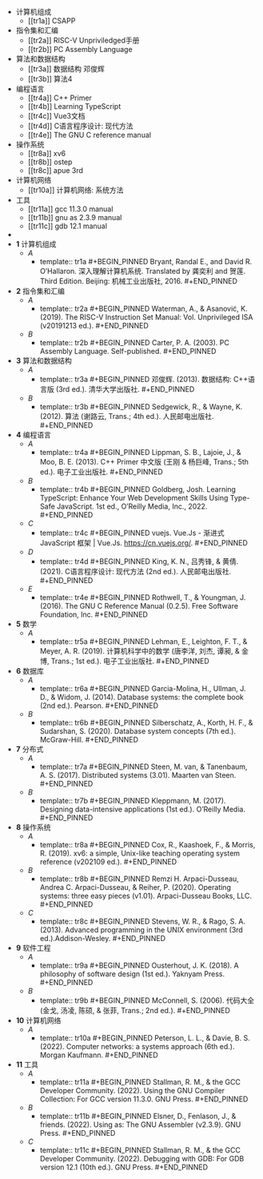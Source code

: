 - 计算机组成
	- [[tr1a]] CSAPP
- 指令集和汇编
	- [[tr2a]] RISC-V Unpriviledged手册
	- [[tr2b]] PC Assembly Language
- 算法和数据结构
	- [[tr3a]] 数据结构 邓俊辉
	- [[tr3b]] 算法4
- 编程语言
	- [[tr4a]] C++ Primer
	- [[tr4b]] Learning TypeScript
	- [[tr4c]] Vue3文档
	- [[tr4d]] C语言程序设计: 现代方法
	- [[tr4e]] The GNU C reference manual
- 操作系统
	- [[tr8a]] xv6
	- [[tr8b]] ostep
	- [[tr8c]] apue 3rd
- 计算机网络
	- [[tr10a]] 计算机网络: 系统方法
- 工具
	- [[tr11a]] gcc 11.3.0 manual
	- [[tr11b]] gnu as 2.3.9 manual
	- [[tr11c]] gdb 12.1 manual
-
- **1** 计算机组成
	- *A*
		- template:: tr1a
		  #+BEGIN_PINNED
		  Bryant, Randal E., and David R. O’Hallaron. 深入理解计算机系统. Translated by 龚奕利 and 贺莲. Third Edition. Beijing: 机械工业出版社, 2016.
		  #+END_PINNED
- **2** 指令集和汇编
	- *A*
		- template:: tr2a
		  #+BEGIN_PINNED
		  Waterman, A., & Asanović, K. (2019). The RISC-V Instruction Set Manual: Vol. Unprivileged ISA (v20191213 ed.).
		  #+END_PINNED
	- *B*
		- template:: tr2b
		  #+BEGIN_PINNED
		  Carter, P. A. (2003). PC Assembly Language. Self-published.
		  #+END_PINNED
- **3** 算法和数据结构
	- *A*
		- template:: tr3a
		  #+BEGIN_PINNED
		  邓俊辉. (2013). 数据结构: C++语言版 (3rd ed.). 清华大学出版社.
		  #+END_PINNED
	- *B*
		- template:: tr3b
		  #+BEGIN_PINNED
		  Sedgewick, R., & Wayne, K. (2012). 算法 (谢路云, Trans.; 4th ed.). 人民邮电出版社.
		  #+END_PINNED
- **4** 编程语言
	- *A*
		- template:: tr4a
		  #+BEGIN_PINNED
		  Lippman, S. B., Lajoie, J., & Moo, B. E. (2013). C++ Primer 中文版 (王刚 & 杨巨峰, Trans.; 5th ed.). 电子工业出版社.
		  #+END_PINNED
	- *B*
		- template:: tr4b
		  #+BEGIN_PINNED
		  Goldberg, Josh. Learning TypeScript: Enhance Your Web Development Skills Using Type-Safe JavaScript. 1st ed., O’Reilly Media, Inc., 2022.
		  #+END_PINNED
	- *C*
		- template:: tr4c
		  #+BEGIN_PINNED
		  vuejs. Vue.Js - 渐进式 JavaScript 框架 | Vue.Js. https://cn.vuejs.org/.
		  #+END_PINNED
	- *D*
		- template:: tr4d
		  #+BEGIN_PINNED
		  King, K. N., 吕秀锋, & 黄倩. (2021). C语言程序设计: 现代方法 (2nd ed.). 人民邮电出版社.
		  #+END_PINNED
	- *E*
		- template:: tr4e
		  #+BEGIN_PINNED
		  Rothwell, T., & Youngman, J. (2016). The GNU C Reference Manual (0.2.5). Free Software Foundation, Inc.
		  #+END_PINNED
- **5** 数学
	- *A*
		- template:: tr5a
		  #+BEGIN_PINNED
		  Lehman, E., Leighton, F. T., & Meyer, A. R. (2019). 计算机科学中的数学 (唐李洋, 刘杰, 谭昶, & 金博, Trans.; 1st ed.). 电子工业出版社.
		  #+END_PINNED
- **6** 数据库
	- *A*
		- template:: tr6a
		  #+BEGIN_PINNED
		  Garcia-Molina, H., Ullman, J. D., & Widom, J. (2014). Database systems: the complete book (2nd ed.). Pearson.
		  #+END_PINNED
	- *B*
		- template:: tr6b
		  #+BEGIN_PINNED
		  Silberschatz, A., Korth, H. F., & Sudarshan, S. (2020). Database system concepts (7th ed.). McGraw-Hill.
		  #+END_PINNED
- **7** 分布式
	- *A*
		- template:: tr7a
		  #+BEGIN_PINNED
		  Steen, M. van, & Tanenbaum, A. S. (2017). Distributed systems (3.01). Maarten van Steen.
		  #+END_PINNED
	- *B*
		- template:: tr7b
		  #+BEGIN_PINNED
		  Kleppmann, M. (2017). Designing data-intensive applications (1st ed.). O’Reilly Media.
		  #+END_PINNED
- **8** 操作系统
	- *A*
		- template:: tr8a
		  #+BEGIN_PINNED
		  Cox, R., Kaashoek, F., & Morris, R. (2019). xv6: a simple, Unix-like teaching operating system reference (v202109 ed.).
		  #+END_PINNED
	- *B*
		- template:: tr8b
		  #+BEGIN_PINNED
		  Remzi H. Arpaci-Dusseau, Andrea C. Arpaci-Dusseau, & Reiher, P. (2020). Operating systems: three easy pieces (v1.01). Arpaci-Dusseau Books, LLC.
		  #+END_PINNED
	- *C*
		- template:: tr8c
		  #+BEGIN_PINNED
		  Stevens, W. R., & Rago, S. A. (2013). Advanced programming in the UNIX environment (3rd ed.).Addison-Wesley.
		  #+END_PINNED
- **9** 软件工程
	- *A*
		- template:: tr9a
		  #+BEGIN_PINNED
		  Ousterhout, J. K. (2018). A philosophy of software design (1st ed.). Yaknyam Press.
		  #+END_PINNED
	- *B*
		- template:: tr9b
		  #+BEGIN_PINNED
		  McConnell, S. (2006). 代码大全 (金戈, 汤凌, 陈硕, & 张菲, Trans.; 2nd ed.).
		  #+END_PINNED
- **10** 计算机网络
	- *A*
		- template:: tr10a
		  #+BEGIN_PINNED
		  Peterson, L. L., & Davie, B. S. (2022). Computer networks: a systems approach (6th ed.). Morgan Kaufmann.
		  #+END_PINNED
- **11** 工具
	- *A*
		- template:: tr11a
		  #+BEGIN_PINNED
		  Stallman, R. M., & the GCC Developer Community. (2022). Using the GNU Compiler Collection: For GCC version 11.3.0. GNU Press.
		  #+END_PINNED
	- *B*
		- template:: tr11b
		  #+BEGIN_PINNED
		  Elsner, D., Fenlason, J., & friends. (2022). Using as: The GNU Assembler (v2.3.9). GNU Press.
		  #+END_PINNED
	- *C*
		- template:: tr11c
		  #+BEGIN_PINNED
		  Stallman, R. M., & the GCC Developer Community. (2022). Debugging with GDB: For GDB version 12.1 (10th ed.). GNU Press.
		  #+END_PINNED